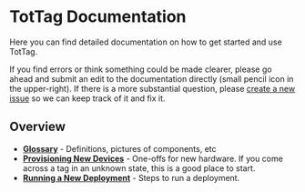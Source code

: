 TotTag Documentation
====================

Here you can find detailed documentation on how to get started and use TotTag.

If you find errors or think something could be made clearer, please go ahead
and submit an edit to the documentation directly (small pencil icon in the
upper-right). If there is a more substantial question, please
[create a new issue](https://github.com/lab11/totternary/issues) so we can keep
track of it and fix it.


Overview
--------

 - **[Glossary](Glossary.md)** - Definitions, pictures of components, etc
 - **[Provisioning New Devices](Provisioning.md)** - One-offs for new hardware.
   If you come across a tag in an unknown state, this is a good place to start.
 - **[Running a New Deployment](Deployment.md)** - Steps to run a deployment.
